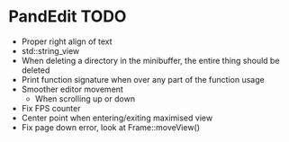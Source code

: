 # PandEdit TODO

- Proper right align of text
- std::string_view
- When deleting a directory in the minibuffer, the entire thing should be deleted
- Print function signature when over any part of the function usage
- Smoother editor movement
	- When scrolling up or down
- Fix FPS counter
- Center point when entering/exiting maximised view
- Fix page down error, look at Frame::moveView()
